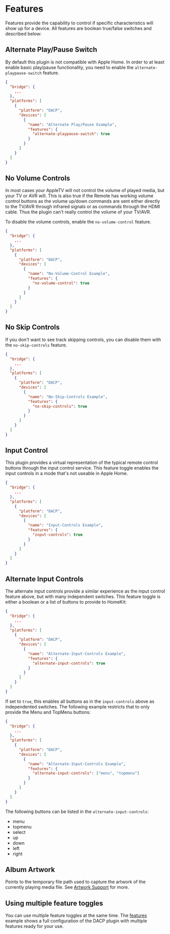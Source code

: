 # Features

Features provide the capability to control if specific characteristics will show up for a device. All features are boolean true/false switches and described below:

## Alternate Play/Pause Switch

By default this plugin is not compatible with Apple Home. In order to at least enable basic play/pause functionality, you need to enable the `alternate-playpause-switch` feature.

```json
{
  "bridge": {
    ...
  },
  "platforms": [
    {
      "platform": "DACP",
      "devices": [
        {
          "name": "Alternate Play/Pause Example",
          "features": {
            "alternate-playpause-switch": true
          }
        }
      ]
    }
  ]
}
```

## No Volume Controls

In most cases your AppleTV will not control the volume of played media, but your TV or AVR will. This is also true if the Remote has working volume control buttons as the volume up/down commands are sent either directly to the TV/AVR through infrared signals or as commands through the HDMI cable. Thus the plugin can't really control the volume of your TV/AVR.

To disable the volume controls, enable the `no-volume-control` feature.

```json
{
  "bridge": {
    ...
  },
  "platforms": [
    {
      "platform": "DACP",
      "devices": [
        {
          "name": "No-Volume-Control Example",
          "features": {
            "no-volume-control": true
          }
        }
      ]
    }
  ]
}
```

## No Skip Controls

If you don't want to see track skipping controls, you can disable them with the `no-skip-controls` feature.

```json
{
  "bridge": {
    ...
  },
  "platforms": [
    {
      "platform": "DACP",
      "devices": [
        {
          "name": "No-Skip-Controls Example",
          "features": {
            "no-skip-controls": true
          }
        }
      ]
    }
  ]
}
```

## Input Control

This plugin provides a virtual representation of the typical remote control buttons through the input control service. This feature toggle
enables the input controls in a mode that's not useable in Apple Home.

```json
{
  "bridge": {
    ...
  },
  "platforms": [
    {
      "platform": "DACP",
      "devices": [
        {
          "name": "Input-Controls Example",
          "features": {
            "input-controls": true
          }
        }
      ]
    }
  ]
}
```

## Alternate Input Controls

The alternate input controls provide a similar experience as the input control feature above, but with many independent switches. This feature toggle is either a boolean or a list of buttons to provide to HomeKit:

```json
{
  "bridge": {
    ...
  },
  "platforms": [
    {
      "platform": "DACP",
      "devices": [
        {
          "name": "Alternate-Input-Controls Example",
          "features": {
            "alternate-input-controls": true
          }
        }
      ]
    }
  ]
}
```

If set to `true`, this enables all buttons as in the `input-controls` above as independented switches. The following example restricts that
to only provide the Menu and TopMenu buttons:

```json
{
  "bridge": {
    ...
  },
  "platforms": [
    {
      "platform": "DACP",
      "devices": [
        {
          "name": "Alternate-Input-Controls Example",
          "features": {
            "alternate-input-controls": ["menu", "topmenu"]
          }
        }
      ]
    }
  ]
}
```

The following buttons can be listed in the `alternate-input-controls`:

* menu
* topmenu
* select
* up
* down
* left
* right

## Album Artwork

Points to the temporary file path used to capture the artwork of the currently playing media file. See [Artwork Support](artwork.md) for more.

## Using multiple feature toggles

You can use multiple feature toggles at the same time. The [features](../../examples/features) example shows a full configuration of the DACP plugin with multiple features ready for your use.
